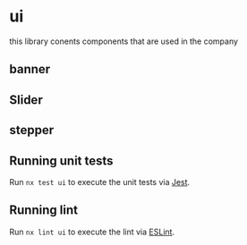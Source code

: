 # ui

this library conents components that are used in the company


## banner
## Slider
## stepper


## Running unit tests

Run `nx test ui` to execute the unit tests via [Jest](https://jestjs.io).

## Running lint

Run `nx lint ui` to execute the lint via [ESLint](https://eslint.org/).
